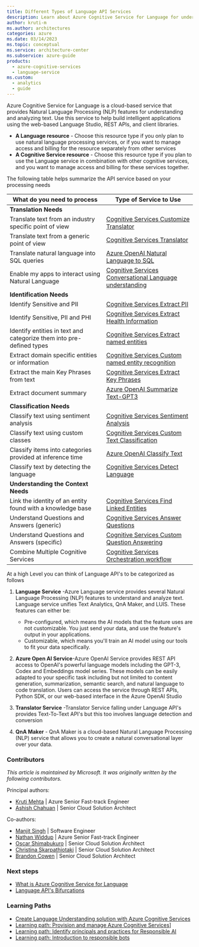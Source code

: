 ```yaml
---
title: Different Types of Language API Services
description: Learn about Azure Cognitive Service for Language for understanding and analyzing text.
author: kruti-m
ms.author: architectures
categories: azure
ms.date: 03/14/2023
ms.topic: conceptual
ms.service: architecture-center
ms.subservice: azure-guide
products:
  - azure-cognitive-services
  - language-service
ms.custom:
  - analytics
  - guide
---
```

Azure Cognitive Service for Language is a cloud-based service that provides Natural Language Processing (NLP) features for understanding and analyzing text. Use this service to help build intelligent applications using the web-based Language Studio, REST APIs, and client libraries.

- **A Language resource** - Choose this resource type if you only plan to use natural language processing services, or if you want to manage access and billing for the resource separately from other services
- **A Cognitive Service resource** - Choose this resource type if you plan to use the Language service in combination with other cognitive services, and you want to manage access and billing for these services together.

The following table helps summarize the API service based on your processing needs

| What do you need to process | Type of Service to Use |
|----------|-----------------|
|**Translation Needs**| |
|Translate text from an industry specific point of view|[Cognitive Services Customize Translator](https://learn.microsoft.com/azure/cognitive-services/translator/custom-translator/overview)|
|Translate text from a generic point of view|[Cognitive Services  Translator](https://learn.microsoft.com/azure/cognitive-services/translator/text-translation-overview)|
|Translate natural language into SQL queries|[Azure OpenAI Natural Language to SQL](https://learn.microsoft.com/azure/cognitive-services/openai/how-to/work-with-code#explaining-an-sql-query)|
|Enable my apps to interact using Natural Language|[Cognitive Services Conversational Language understanding](https://learn.microsoft.com/azure/cognitive-services/language-service/conversational-language-understanding/overview)|
|**Identification Needs**||
|Identify Sensitive and PII|[Cognitive Services Extract PII](https://learn.microsoft.com/azure/cognitive-services/language-service/personally-identifiable-information/overview)|
|Identify Sensitive, PII and PHI|[Cognitive Services Extract Health Information](https://learn.microsoft.com/azure/cognitive-services/language-service/text-analytics-for-health/overview?tabs=relation-extraction)|
|Identify entities in text and categorize them into pre-defined types|[Cognitive Services Extract named entities](https://learn.microsoft.com/azure/cognitive-services/language-service/named-entity-recognition/overview)|
|Extract domain specific entities or information | [Cognitive Services Custom named entity recognition](https://learn.microsoft.com/azure/cognitive-services/language-service/custom-named-entity-recognition/overview) |
|Extract the main Key Phrases from text |[Cognitive Services Extract Key Phrases](https://learn.microsoft.com/azure/cognitive-services/language-service/key-phrase-extraction/overview)|
|Extract document summary|[Azure OpenAI Summarize Text-GPT3](https://learn.microsoft.com/azure/cognitive-services/openai/quickstart?pivots=programming-language-studio#try-text-summarization)|
|**Classification Needs**||
| Classify text using sentiment analysis | [Cognitive Services Sentiment Analysis](https://learn.microsoft.com/azure/cognitive-services/language-service/sentiment-opinion-mining/quickstart?source=recommendations&tabs=windows&pivots=programming-language-csharp) |
| Classify text using custom classes | [Cognitive Services Custom Text Classification](https://learn.microsoft.com/azure/cognitive-services/language-service/custom-text-classification/quickstart?tabs=multi-classification&pivots=language-studio)|
| Classify items into categories provided at inference time | [Azure OpenAI Classify Text](https://learn.microsoft.com/azure/cognitive-services/openai/how-to/completions#classification) |
| Classify text by detecting the language | [Cognitive Services Detect Language](https://learn.microsoft.com/azure/cognitive-services/language-service/language-detection/overview) |
| **Understanding the Context Needs** | |
|Link the identity of an entity found with a knowledge base | [Cognitive Services Find Linked Entities](https://learn.microsoft.com/azure/search/cognitive-search-skill-entity-linking-v3) |
| Understand Questions and Answers (generic) | [Cognitive Services Answer Questions](https://learn.microsoft.com/azure/cognitive-services/language-service/question-answering/overview) |
| Understand Questions and Answers (specific) | [Cognitive Services Custom Question Answering](https://learn.microsoft.com/azure/cognitive-services/language-service/question-answering/overview) |
| Combine Multiple Cognitive Services | [Cognitive Services Orchestration workflow](https://learn.microsoft.com/azure/cognitive-services/language-service/orchestration-workflow/overview) |

At a high Level you can think of Language API's to be categorized as follows

1. **Language Service** -Azure Language service provides several Natural Language Processing (NLP) features to understand and analyze text. Language service unifies Text Analytics, QnA Maker, and LUIS. These features can either be:
    - Pre-configured, which means the AI models that the feature uses are not customizable. You just send your data, and use the feature's output in your applications.
    - Customizable, which means you'll train an AI model using our tools to fit your data specifically.

2. **Azure Open AI Service**-Azure OpenAI Service provides REST API access to OpenAI's powerful language models including the GPT-3, Codex and Embeddings model series. These models can be easily adapted to your specific task including but not limited to content generation, summarization, semantic search, and natural language to code translation. Users can access the service through REST APIs, Python SDK, or our web-based interface in the Azure OpenAI Studio

3. **Translator Service** -Translator Service falling under Language API's provides Text-To-Text API's but this too involves language detection and conversion

4. **QnA Maker** - QnA Maker is a cloud-based Natural Language Processing (NLP) service that allows you to create a natural conversational layer over your data.

### Contributors

*This article is maintained by Microsoft. It was originally written by the following contributors.*

Principal authors:

- [Kruti Mehta](https://www.linkedin.com/in/thekrutimehta) | Azure Senior Fast-track Engineer
- [Ashish Chahuan](https://www.linkedin.com/in/a69171115/) | Senior Cloud Solution Architect

Co-authors:

- [Manjit Singh](https://www.linkedin.com/in/manjit-singh-0b922332) | Software Engineer
- [Nathan Widdup](https://www.linkedin.com/in/nwiddup) | Azure Senior Fast-track Engineer
- [Oscar Shimabukuro](https://www.linkedin.com/in/oscarshk/) | Senior Cloud Solution Architect
- [Christina Skarpathiotaki](https://www.linkedin.com/in/christinaskarpathiotaki/) | Senior Cloud Solution Architect
- [Brandon Cowen](https://www.linkedin.com/in/brandon-cowen-1658211b/) | Senior Cloud Solution Architect

### Next steps

- [What is Azure Cognitive Service for Language](/azure/cognitive-services/language-service/overview)
- [Language API's Bifurcations](https://techcommunity.microsoft.com/t5/fasttrack-for-azure/azure-cognitive-services-language-api-s-azure-ai-applied/ba-p/3514278)

### Learning Paths

- [Create Language Understanding solution with Azure Cognitive Services](/training/paths/create-language-solution-azure-cognitive-services/)
- [Learning path: Provision and manage Azure Cognitive Services](/training/paths/provision-manage-azure-cognitive-services)]
- [Learning path: Identify principals and practices for Responsible AI](https://learn.microsoft.com/training/paths/responsible-ai-business-principles/)
- [Learning path: Introduction to responsible bots](https://learn.microsoft.com/training/modules/responsible-bots-introduction/)

